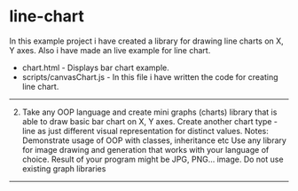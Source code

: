 # line-chart

In this example project i have created a library for drawing line charts on X, Y axes. 
Also i have made an live example for line chart.

- chart.html - Displays bar chart example.
- scripts/canvasChart.js - In this file i have written the code for creating line chart.

-----------------------

2. Take any OOP language and create mini graphs (charts) library that is able to draw basic bar chart on X, Y axes. Create another chart type - line as just different visual representation for distinct values. 
Notes:
Demonstrate usage of OOP with classes, inheritance etc
Use any library for image drawing and generation that works with your language of choice. Result of your program might be JPG, PNG... image. Do not use existing graph libraries 

-----------------
